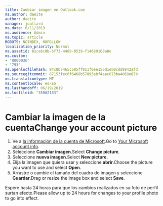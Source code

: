 ```yaml
---
title: Cambiar imagen en Outlook.com
ms.author: daeite
author: daeite
manager: joallard
ms.date: 6/11/2019
ms.audience: Admin
ms.topic: article
ROBOTS: NOINDEX, NOFOLLOW
localization_priority: Normal
ms.assetid: 81ce6c8b-6f73-4489-9539-f14680168a8e
ms.custom:
- "8000036"
- "793"
ms.openlocfilehash: 84c8b7465c505ff911f0ee156d1eb0cdd8942afd
ms.sourcegitcommit: 87153fec6f6468b57893abf4aac073ba4068e67b
ms.translationtype: MT
ms.contentlocale: es-ES
ms.lasthandoff: 06/19/2019
ms.locfileid: "35062183"
---
```

# <a name="change-your-account-picture"></a><span data-ttu-id="53650-102">Cambiar la imagen de la cuenta</span><span class="sxs-lookup"><span data-stu-id="53650-102">Change your account picture</span></span>

1. <span data-ttu-id="53650-103">Ve a [la información de la cuenta de Microsoft](https://go.microsoft.com/fwlink/p/?linkid=860841).</span><span class="sxs-lookup"><span data-stu-id="53650-103">Go to [Your Microsoft account info](https://go.microsoft.com/fwlink/p/?linkid=860841).</span></span>
2. <span data-ttu-id="53650-104">Seleccione **Cambiar imagen**.</span><span class="sxs-lookup"><span data-stu-id="53650-104">Select **Change picture**.</span></span>
3. <span data-ttu-id="53650-105">Seleccione **nueva imagen**.</span><span class="sxs-lookup"><span data-stu-id="53650-105">Select **New picture**.</span></span>
4. <span data-ttu-id="53650-106">Elija la imagen que quiera usar y seleccione **abrir**.</span><span class="sxs-lookup"><span data-stu-id="53650-106">Choose the picture you want to use and select **Open**.</span></span>
5. <span data-ttu-id="53650-107">Arrastre o cambie el tamaño del cuadro de imagen y seleccione **Guardar**.</span><span class="sxs-lookup"><span data-stu-id="53650-107">Drag or resize the image box and select **Save**.</span></span>

<span data-ttu-id="53650-108">Espere hasta 24 horas para que los cambios realizados en su foto de perfil surtan efecto.</span><span class="sxs-lookup"><span data-stu-id="53650-108">Please allow up to 24 hours for changes to your profile photo to go into effect.</span></span>
